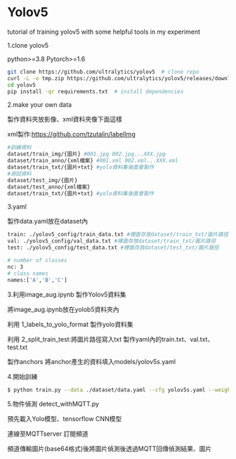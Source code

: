 # Yolov5
tutorial of training yolov5 with some helpful tools in my experiment

1.clone yolov5

python>=3.8 Pytorch>=1.6 
```bash
git clone https://github.com/ultralytics/yolov5  # clone repo
curl -L -o tmp.zip https://github.com/ultralytics/yolov5/releases/download/v1.0/coco128.zip && unzip -q tmp.zip && rm tmp.zip  # download dataset
cd yolov5
pip install -qr requirements.txt  # install dependencies
```
2.make your own data

製作資料夾放影像、xml資料夾像下面這樣

xml製作:https://github.com/tzutalin/labelImg 
```bash
#訓練資料
dataset/train_img/{圖片} #001.jpg 002.jpg...XXX.jpg
dataset/train_anno/{xml檔案} #001.xml 002.xml...XXX.xml
dataset/train_txt/{圖片+txt} #yolo資料集後面會製作
#測試資料
dataset/test_img/{圖片}
dataset/test_anno/{xml檔案}
dataset/train_txt/{圖片+txt} #yolo資料集後面會製作
```
3.yaml

製作data.yaml放在dataset內
```bash
train: ./yolov5_config/train_data.txt #裡面存放dataset/train_txt/圖片路徑
val: ./yolov5_config/val_data.txt #裡面存放dataset/train_txt/圖片路徑
test: ./yolov5_config/test_data.txt #裡面存放dataset/test_txt/圖片路徑

# number of classes
nc: 3
# class names
names:['A','B','C']
```
3.利用image_aug.ipynb 製作Yolov5資料集

將image_aug.ipynb放在yolob5資料夾內

利用 1_labels_to_yolo_format 製作yolo資料集

利用 2_split_train_test:將圖片路徑寫入txt 製作yaml內的train.txt、val.txt、test.txt

製作anchors 將anchor產生的資料填入models/yolov5s.yaml

4.開始訓練
```bash
$ python train.py --data ./dataset/data.yaml --cfg yolov5s.yaml --weights '' --batch-size 64
```
5.物件偵測 detect_withMQTT.py

預先載入Yolo模型、tensorflow CNN模型

連線至MQTTserver 訂閱頻道

頻道傳輸圖片(base64格式)後將圖片偵測後透過MQTT回傳偵測結果、圖片



